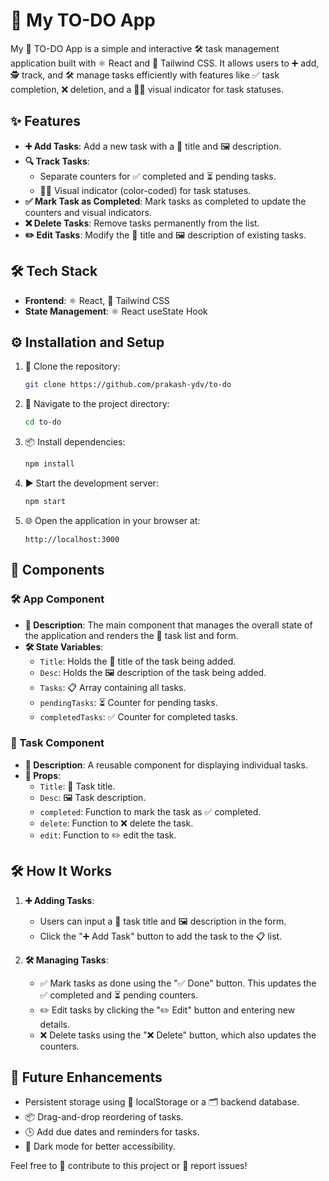 # 📝 My TO-DO App

My 📝 TO-DO App is a simple and interactive 🛠️ task management application built with ⚛️ React and 🌈 Tailwind CSS. It allows users to ➕ add, 🕵️ track, and 🛠️ manage tasks efficiently with features like ✅ task completion, ❌ deletion, and a 👁️‍💨 visual indicator for task statuses.

## ✨ Features

- **➕ Add Tasks**: Add a new task with a 💢 title and 🖼️ description.
- **🔍 Track Tasks**:
  - Separate counters for ✅ completed and ⏳ pending tasks.
  - 👁️‍💨 Visual indicator (color-coded) for task statuses.
- **✅ Mark Task as Completed**: Mark tasks as completed to update the counters and visual indicators.
- **❌ Delete Tasks**: Remove tasks permanently from the list.
- **✏️ Edit Tasks**: Modify the 💢 title and 🖼️ description of existing tasks.

## 🛠️ Tech Stack

- **Frontend**: ⚛️ React, 🌈 Tailwind CSS
- **State Management**: ⚛️ React useState Hook

## ⚙️ Installation and Setup

1. 📂 Clone the repository:
   ```bash
   git clone https://github.com/prakash-ydv/to-do
   ```

2. 📁 Navigate to the project directory:
   ```bash
   cd to-do
   ```

3. 📦 Install dependencies:
   ```bash
   npm install
   ```

4. ▶️ Start the development server:
   ```bash
   npm start
   ```

5. 🌐 Open the application in your browser at:
   ```
   http://localhost:3000
   ```

## 🧩 Components

### 🛠️ App Component
- **📜 Description**: The main component that manages the overall state of the application and renders the 📂 task list and form.
- **🛠️ State Variables**:
  - `Title`: Holds the 💢 title of the task being added.
  - `Desc`: Holds the 🖼️ description of the task being added.
  - `Tasks`: 📋 Array containing all tasks.
  - `pendingTasks`: ⏳ Counter for pending tasks.
  - `completedTasks`: ✅ Counter for completed tasks.

### 🧩 Task Component
- **📜 Description**: A reusable component for displaying individual tasks.
- **📡 Props**:
  - `Title`: 💢 Task title.
  - `Desc`: 🖼️ Task description.
  - `completed`: Function to mark the task as ✅ completed.
  - `delete`: Function to ❌ delete the task.
  - `edit`: Function to ✏️ edit the task.

## 🛠️ How It Works

1. **➕ Adding Tasks**:
   - Users can input a 💢 task title and 🖼️ description in the form.
   - Click the "➕ Add Task" button to add the task to the 📋 list.

2. **🛠️ Managing Tasks**:
   - ✅ Mark tasks as done using the "✅ Done" button. This updates the ✅ completed and ⏳ pending counters.
   - ✏️ Edit tasks by clicking the "✏️ Edit" button and entering new details.
   - ❌ Delete tasks using the "❌ Delete" button, which also updates the counters.

## 🔮 Future Enhancements

- Persistent storage using 💾 localStorage or a 🗂️ backend database.
- 📦 Drag-and-drop reordering of tasks.
- 🕒 Add due dates and reminders for tasks.
- 🌇 Dark mode for better accessibility.


Feel free to 🤝 contribute to this project or 🐛 report issues!
